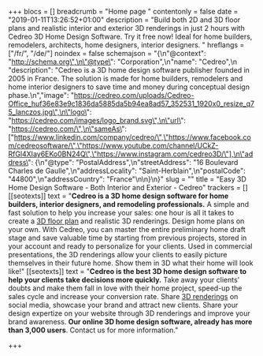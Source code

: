 +++
blocs = []
breadcrumb = "Home page "
contentonly = false
date = "2019-01-11T13:26:52+01:00"
description = "Build both 2D and 3D floor plans and realistic interior and exterior 3D renderings in just 2 hours with Cedreo 3D Home Design Software. Try it free now! Ideal for home builders, remodelers, architects, home designers, interior designers. "
hreflangs = ["/fr/", "/de/"]
noindex = false
schemajson = "{\n\"@context\": \"http://schema.org\",\n\"@type\": \"Corporation\",\n\"name\": \"Cedreo\",\n         \"description\": \"Cedreo is a 3D home design software publisher founded in 2005 in France. The solution is made for home builders, remodelers and home interior designers to save time and money during conceptual design phase.\n\",\"image\": \"https://cedreo.com/uploads/Cedreo-Office_huf36e83e9c1836da5885da5b94ea8ad57_352531_1920x0_resize_q75_lanczos.jpg\",\n\"logo\": \"https://cedreo.com/images/logo_brand.svg\",\n\"url\": \"https://cedreo.com/\",\n\"sameAs\": [\"https://www.linkedin.com/company/cedreo/\",\"https://www.facebook.com/cedreosoftware/\",\"https://www.youtube.com/channel/UCkZ-RfGl4XIay6EKo0BN24Q\",\"https://www.instagram.com/cedreo3D/\"],\n\"address\": {\n\"@type\": \"PostalAddress\",\n\"streetAddress\": \"16 Boulevard Charles de Gaulle\",\n\"addressLocality\": \"Saint-Herblain\",\n\"postalCode\": \"44800\",\n\"addressCountry\": \"France\"\n\n}\n}"
slug = ""
title = "Easy 3D Home Design Software - Both Interior and Exterior - Cedreo"
trackers = []
[[seotexts]]
text = "**Cedreo is a 3D home design software for home builders, interior designers, and remodeling professionals.** A simple and fast solution to help you increase your sales: one hour is all it takes to create a [3D floor plan](/floor-plan-software/) and realistic 3D renderings. Design home plans on your own. With Cedreo, you can master the entire preliminary home draft stage and save valuable time by starting from previous projects, stored in your account and ready to personalize for your clients. Used in commercial presentations, the 3D renderings allow your clients to easily picture themselves in their future home. Show them in 3D what their home will look like!"
[[seotexts]]
text = "**Cedreo is the best 3D home design software to help your clients take decisions more quickly.** Take away your clients' doubts and make them fall in love with their home project, speed-up the sales cycle and increase your conversion rate. Share [3D renderings](/3d-rendering/) on social media, showcase your brand and attract new clients. Share your design expertize on your website through 3D renderings and improve your brand awareness. **Our online 3D home design software, already has more than 3,000 users**. Contact us for more information."

+++
